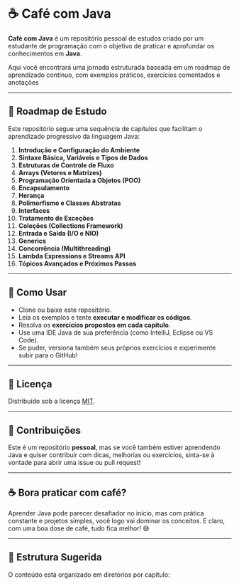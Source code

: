 # ☕ Café com Java

**Café com Java** é um repositório pessoal de estudos criado por um estudante de programação com o objetivo de praticar e aprofundar os conhecimentos em **Java**.

Aqui você encontrará uma jornada estruturada baseada em um roadmap de aprendizado contínuo, com exemplos práticos, exercícios comentados e anotações

---

## 🧭 Roadmap de Estudo

Este repositório segue uma sequência de capítulos que facilitam o aprendizado progressivo da linguagem Java:

1. **Introdução e Configuração do Ambiente**
2. **Sintaxe Básica, Variáveis e Tipos de Dados**
3. **Estruturas de Controle de Fluxo**
4. **Arrays (Vetores e Matrizes)**
5. **Programação Orientada a Objetos (POO)**
6. **Encapsulamento**
7. **Herança**
8. **Polimorfismo e Classes Abstratas**
9. **Interfaces**
10. **Tratamento de Exceções**
11. **Coleções (Collections Framework)**
12. **Entrada e Saída (I/O e NIO)**
13. **Generics**
14. **Concorrência (Multithreading)**
15. **Lambda Expressions e Streams API**
16. **Tópicos Avançados e Próximos Passos**

---

## 🧠 Como Usar

- Clone ou baixe este repositório.
- Leia os exemplos e tente **executar e modificar os códigos**.
- Resolva os **exercícios propostos em cada capítulo**.
- Use uma IDE Java de sua preferência (como IntelliJ, Eclipse ou VS Code).
- Se puder, versiona também seus próprios exercícios e experimente subir para o GitHub!

---

## 📄 Licença

Distribuído sob a licença [MIT](LICENSE).

---

## 🤝 Contribuições

Este é um repositório **pessoal**, mas se você também estiver aprendendo Java e quiser contribuir com dicas, melhorias ou exercícios, sinta-se à vontade para abrir uma issue ou pull request!

---

## ☕ Bora praticar com café?

Aprender Java pode parecer desafiador no início, mas com prática constante e projetos simples, você logo vai dominar os conceitos. E claro, com uma boa dose de café, tudo fica melhor! 😄

---

## 📁 Estrutura Sugerida

O conteúdo está organizado em diretórios por capítulo:

